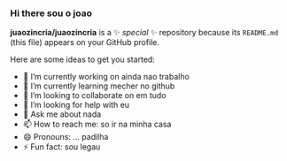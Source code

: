 ### Hi there  sou o joao 


**juaozincria/juaozincria** is a ✨ _special_ ✨ repository because its `README.md` (this file) appears on your GitHub profile.

Here are some ideas to get you started:

- 🔭 I’m currently working on  ainda nao trabalho
- 🌱 I’m currently learning  mecher no github
- 👯 I’m looking to collaborate on  em tudo
- 🤔 I’m looking for help with  eu
- 💬 Ask me about  nada 
- 📫 How to reach me:  so ir na minha casa
- 😄 Pronouns: ... padilha
- ⚡ Fun fact: sou legau

